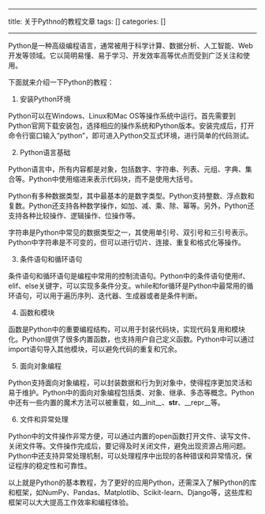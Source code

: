 
--- 
title:  关于Pythno的教程文章 
tags: []
categories: [] 

---
Python是一种高级编程语言，通常被用于科学计算、数据分析、人工智能、Web开发等领域。它以简明易懂、易于学习、开发效率高等优点而受到广泛关注和使用。

下面就来介绍一下Python的教程：

1. 安装Python环境

Python可以在Windows、Linux和Mac OS等操作系统中运行。首先需要到Python官网下载安装包，选择相应的操作系统和Python版本。安装完成后，打开命令行窗口输入“python”，即可进入Python交互式环境，进行简单的代码测试。

2. Python语言基础

Python语言中，所有内容都是对象，包括数字、字符串、列表、元组、字典、集合等。Python中使用缩进来表示代码块，而不是使用大括号。

Python有多种数据类型，其中最基本的是数字类型。Python支持整数、浮点数和复数。Python还支持各种数学操作，如加、减、乘、除、幂等。另外，Python还支持各种比较操作、逻辑操作、位操作等。

字符串是Python中常见的数据类型之一，其使用单引号、双引号和三引号表示。Python中字符串是不可变的，但可以进行切片、连接、重复和格式化等操作。

3. 条件语句和循环语句

条件语句和循环语句是编程中常用的控制流语句。Python中的条件语句使用if、elif、else关键字，可以实现多条件分支。while和for循环是Python中最常用的循环语句，可以用于遍历序列、迭代器、生成器或者是条件判断。

4. 函数和模块

函数是Python中的重要编程结构，可以用于封装代码块，实现代码复用和模块化。Python提供了很多内置函数，也支持用户自己定义函数。Python中可以通过import语句导入其他模块，可以避免代码的重复和冗余。

5. 面向对象编程

Python支持面向对象编程，可以封装数据和行为到对象中，使得程序更加灵活和易于维护。Python中的面向对象编程包括类、对象、继承、多态等概念。Python中还有一些内置的魔术方法可以被重载，如__init__、__str__、__repr__等。

6. 文件和异常处理

Python中的文件操作非常方便，可以通过内置的open函数打开文件、读写文件、关闭文件等。文件操作完成后，要记得及时关闭文件，避免出现资源占用问题。Python中还支持异常处理机制，可以处理程序中出现的各种错误和异常情况，保证程序的稳定性和可靠性。

以上就是Python的基本教程，为了更好的应用Python，还需深入了解Python的库和框架，如NumPy、Pandas、Matplotlib、Scikit-learn、Django等，这些库和框架可以大大提高工作效率和编程体验。
